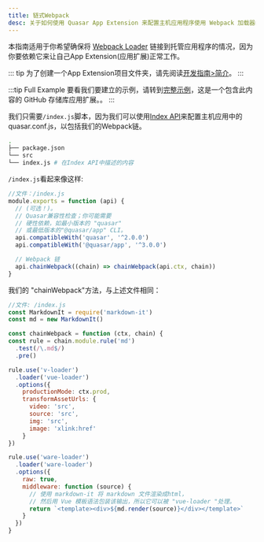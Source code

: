 ```yaml
---
title: 链式Webpack
desc: 关于如何使用 Quasar App Extension 来配置主机应用程序使用 Webpack 加载器的技巧和窍门。
---
```


本指南适用于你希望确保将 [Webpack Loader](https://webpack.js.org/loaders/) 链接到托管应用程序的情况，因为你要依赖它来让自己App Extension(应用扩展)正常工作。

::: tip
为了创建一个App Extension项目文件夹，请先阅读[开发指南>简介](/app-extensions/development-guide/introduction)。
:::

:::tip Full Example
要看我们要建立的示例，请转到[完整示例](https://github.com/quasarframework/app-extension-examples/tree/v2/chain-webpack)，这是一个包含此内容的 GitHub 存储库应用扩展。。
:::

我们只需要`/index.js`脚本，因为我们可以使用[Index API](/app-extensions/development-guide/index-api)来配置主机应用中的quasar.conf.js，以包括我们的Webpack链。

```bash
.
├── package.json
└── src
└── index.js # 在Index API中描述的内容
```

`/index.js`看起来像这样:

```js
//文件：/index.js
module.exports = function (api) {
  // (可选！)。
  // Quasar兼容性检查；你可能需要
  // 硬性依赖，如最小版本的 "quasar"
  // 或最低版本的"@quasar/app" CLI。
  api.compatibleWith('quasar', '^2.0.0')
  api.compatibleWith('@quasar/app', '^3.0.0')

  // Webpack 链
  api.chainWebpack((chain) => chainWebpack(api.ctx, chain))
}
```

我们的 "chainWebpack"方法，与上述文件相同：

```js
//文件: /index.js
const MarkdownIt = require('markdown-it')
const md = new MarkdownIt()

const chainWebpack = function (ctx, chain) {
const rule = chain.module.rule('md')
  .test(/\.md$/)
  .pre()

rule.use('v-loader')
  .loader('vue-loader')
  .options({
    productionMode: ctx.prod,
    transformAssetUrls: {
      video: 'src',
      source: 'src',
      img: 'src',
      image: 'xlink:href'
    }
})

rule.use('ware-loader')
  .loader('ware-loader')
  .options({
    raw: true,
    middleware: function (source) {
      // 使用 markdown-it 将 markdown 文件渲染成html，
      // 然后用 Vue 模板语法包装该输出，所以它可以被 "vue-loader "处理。
      return `<template><div>${md.render(source)}</div></template>`
    }
  })
}
```


